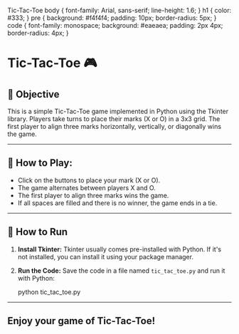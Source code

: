   Tic-Tac-Toe body { font-family: Arial, sans-serif; line-height: 1.6; } h1 { color: #333; } pre { background: #f4f4f4; padding: 10px; border-radius: 5px; } code { font-family: monospace; background: #eaeaea; padding: 2px 4px; border-radius: 4px; }

Tic-Tac-Toe 🎮
==============

🎯 Objective
------------

This is a simple Tic-Tac-Toe game implemented in Python using the Tkinter library. Players take turns to place their marks (X or O) in a 3x3 grid. The first player to align three marks horizontally, vertically, or diagonally wins the game.

* * *

🚀 How to Play:
---------------

*   Click on the buttons to place your mark (X or O).
*   The game alternates between players X and O.
*   The first player to align three marks wins the game.
*   If all spaces are filled and there is no winner, the game ends in a tie.

* * *

🔧 How to Run
-------------

1.  **Install Tkinter:** Tkinter usually comes pre-installed with Python. If it's not installed, you can install it using your package manager.
2.  **Run the Code:** Save the code in a file named `tic_tac_toe.py` and run it with Python:

    python tic_tac_toe.py

* * *

Enjoy your game of Tic-Tac-Toe!
-------------------------------
